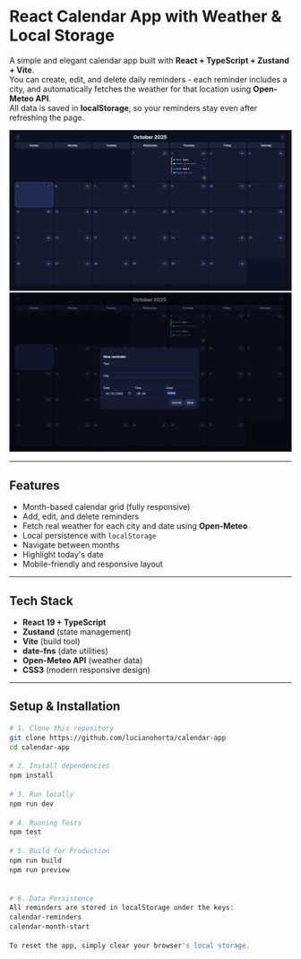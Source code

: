# React Calendar App with Weather & Local Storage

A simple and elegant calendar app built with **React + TypeScript + Zustand + Vite**.  
You can create, edit, and delete daily reminders - each reminder includes a city, and automatically fetches the weather for that location using **Open-Meteo API**.  
All data is saved in **localStorage**, so your reminders stay even after refreshing the page.

![](./1.png) 
![](./2.png) 


---

## Features

- Month-based calendar grid (fully responsive)
- Add, edit, and delete reminders
- Fetch real weather for each city and date using **Open-Meteo**
- Local persistence with `localStorage`
- Navigate between months
- Highlight today's date
- Mobile-friendly and responsive layout

---

## Tech Stack

- **React 19 + TypeScript**
- **Zustand** (state management)
- **Vite** (build tool)
- **date-fns** (date utilities)
- **Open-Meteo API** (weather data)
- **CSS3** (modern responsive design)

---

## Setup & Installation

```bash
# 1. Clone this repository
git clone https://github.com/lucianohorta/calendar-app
cd calendar-app

# 2. Install dependencies
npm install

# 3. Run locally
npm run dev

# 4. Running Tests
npm test

# 5. Build for Production
npm run build
npm run preview


# 6. Data Persistence
All reminders are stored in localStorage under the keys:
calendar-reminders
calendar-month-start

To reset the app, simply clear your browser's local storage.
